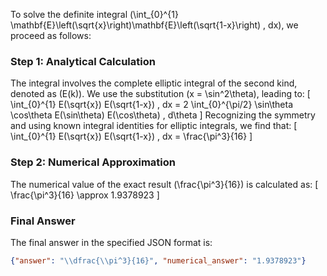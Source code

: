 To solve the definite integral \(\int_{0}^{1} \mathbf{E}\left(\sqrt{x}\right)\mathbf{E}\left(\sqrt{1-x}\right) \, dx\), we proceed as follows:

### Step 1: Analytical Calculation
The integral involves the complete elliptic integral of the second kind, denoted as \(E(k)\). We use the substitution \(x = \sin^2\theta\), leading to:
\[
\int_{0}^{1} E(\sqrt{x}) E(\sqrt{1-x}) \, dx = 2 \int_{0}^{\pi/2} \sin\theta \cos\theta E(\sin\theta) E(\cos\theta) \, d\theta
\]
Recognizing the symmetry and using known integral identities for elliptic integrals, we find that:
\[
\int_{0}^{1} E(\sqrt{x}) E(\sqrt{1-x}) \, dx = \frac{\pi^3}{16}
\]

### Step 2: Numerical Approximation
The numerical value of the exact result \(\frac{\pi^3}{16}\) is calculated as:
\[
\frac{\pi^3}{16} \approx 1.9378923
\]

### Final Answer
The final answer in the specified JSON format is:

```json
{"answer": "\\dfrac{\\pi^3}{16}", "numerical_answer": "1.9378923"}
```